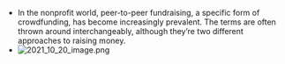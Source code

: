 - In the nonprofit world, peer-to-peer fundraising, a specific form of crowdfunding, has become increasingly prevalent. The terms are often thrown around interchangeably, although they’re two different approaches to raising money.
- ![2021_10_20_image.png](https://cdn.logseq.com/%2F056c0949-2002-467b-802b-0ecde8e11994fab42a40-88c6-4441-8e50-d6b200be6e102021_10_20_image.png?Expires=4788373916&Signature=AVqorSQnnZrCnb-cO83oh5AdL7xHJIwmySav2HDe0Oiv9r6x1pDZ-wYotn4YxHexZThmkRNbWCjqQAMJ4OMOYcPrQ9B3Hg7doaYZOJhZIi~wwhgitJxiXxNBrUnyHxX3nWaa4bt-AI4xH36JWV12FfR8766ZH2J1-mgGfMO7mwgiTIwP1fGgGh-NGHkRP-ryaUUv9OVSJuMdIr4zlUknQ10744sJmdIf5A-0fJ7igmdg106jwSARJajADdBiTF8qhc4kihgaO~SWCfR-wPmfayzWdce5GJ6IXfNEvDtXBGmpNOZcxtbKu6pAfmOJOjMm1Y-4mhjnN8qF-naggaLRKA__&Key-Pair-Id=APKAJE5CCD6X7MP6PTEA)